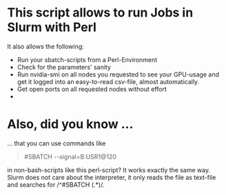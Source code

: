 # This script allows to run Jobs in Slurm with Perl

It also allows the following:

- Run your sbatch-scripts from a Perl-Environment
- Check for the parameters' sanity
- Run nvidia-smi on all nodes you requested to see your GPU-usage and get it logged into an easy-to-read csv-file, almost automatically.
- Get open ports on all requested nodes without effort
- 

# Also, did you know ...

... that you can use commands like

> #SBATCH --signal=B:USR1@120

in non-bash-scripts like this perl-script? It works exactly the same way. Slurm does not care about the interpreter, 
it only reads the file as text-file and searches for /^#SBATCH (.\*)/.
